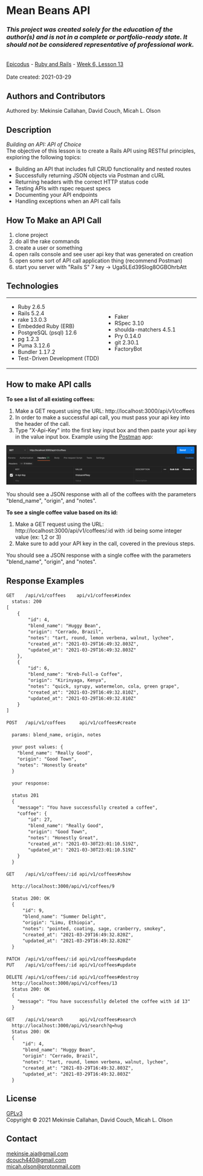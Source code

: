 # Mean Beans API

### _This project was created solely for the education of the author(s) and is not in a complete or portfolio-ready state. It should not be considered representative of professional work._
\
[Epicodus](https://www.epicodus.com/) - [Ruby and Rails](https://www.learnhowtoprogram.com/ruby-and-rails) - [Week 6, Lesson 13](https://www.learnhowtoprogram.com/ruby-and-rails/building-an-api/building-an-api-two-day-or-one-week-project)
\
\
Date created: 2021-03-29

## Authors and Contributors
Authored by: Mekinsie Callahan, David Couch, Micah L. Olson

## Description
_Building an API: API of Choice_    
The objective of this lesson is to create a Rails API using RESTful principles, exploring the following topics:
* Building an API that includes full CRUD functionality and nested routes
* Successfully returning JSON objects via Postman and cURL
* Returning headers with the correct HTTP status code
* Testing APIs with rspec request specs
* Documenting your API endpoints
* Handling exceptions when an API call fails

## How To Make an API Call
1. clone project
2. do all the rake commands
3. create a user or something
4. open rails console and see user api key that was generated on creation
5. open some sort of API call application thing (recommend Postman)
6. start you server with "Rails S"
7
key -> Uga5LEd39Slog8OGBOhrbAtt

## Technologies
<table style="border: 0 solid transparent;">
 <tr>
    <td width=400px>
      <ul>
        <li>Ruby 2.6.5</li>
        <li>Rails 5.2.4</li>
        <li>rake 13.0.3</li>
        <li>Embedded Ruby (ERB)</li>
        <li>PostgreSQL (psql) 12.6</li>
        <li>pg 1.2.3</li>
        <li>Puma 3.12.6</li>
        <li>Bundler 1.17.2</li>
        <li>Test-Driven Development (TDD)</li>
      </ul>
    </td>
    <td width=400px>
      <ul>
        <li>Faker</li>
        <li>RSpec 3.10</li>
        <li>shoulda-matchers 4.5.1</li>
        <li>Pry 0.14.0</li>
        <li>git 2.30.1</li>
        <li>FactoryBot</li>
      </ul>
    </td>
 </tr>
</table>

## How to make API calls

**To see a list of all existing coffees:**  
1. Make a GET request using the URL: http://localhost:3000/api/v1/coffees
2. In order to make a successful api call, you must pass your api key into the header of the call. 
3. Type "X-Api-Key" into the first key input box and then paste your api key in the value input box.
Example using the <a href="https://www.postman.com/">Postman</a> app:  
<img src="./public/getrequest.PNG">

You should see a JSON response with all of the coffees with the parameters "blend_name", "origin", and "notes".

**To see a single coffee value based on its id:**  
1. Make a GET request using the URL: http://localhost:3000/api/v1/coffees/:id with :id being some integer value (ex: 1,2 or 3)
2. Make sure to add your API key in the call, covered in the previous steps.

You should see a JSON response with a single coffee with the parameters "blend_name", "origin", and "notes".


## Response Examples
```
GET    /api/v1/coffees    api/v1/coffees#index
  status: 200
[
    {
        "id": 4,
        "blend_name": "Huggy Bean",
        "origin": "Cerrado, Brazil",
        "notes": "tart, round, lemon verbena, walnut, lychee",
        "created_at": "2021-03-29T16:49:32.803Z",
        "updated_at": "2021-03-29T16:49:32.803Z"
    },
    {
        "id": 6,
        "blend_name": "Kreb-Full-o Coffee",
        "origin": "Kirinyaga, Kenya",
        "notes": "quick, syrupy, watermelon, cola, green grape",
        "created_at": "2021-03-29T16:49:32.810Z",
        "updated_at": "2021-03-29T16:49:32.810Z"
    }
]

POST   /api/v1/coffees     api/v1/coffees#create

  params: blend_name, origin, notes

  your post values: {
    "blend_name": "Really Good",
    "origin": "Good Town",
    "notes": "Honestly Greate"
  }

  your response:

  status 201
  {
    "message": "You have successfully created a coffee",
    "coffee": {
        "id": 27,
        "blend_name": "Really Good",
        "origin": "Good Town",
        "notes": "Honestly Great",
        "created_at": "2021-03-30T23:01:10.519Z",
        "updated_at": "2021-03-30T23:01:10.519Z"
    }
  }

GET    /api/v1/coffees/:id api/v1/coffees#show

  http://localhost:3000/api/v1/coffees/9

  Status 200: OK
  {
      "id": 9,
      "blend_name": "Summer Delight",
      "origin": "Limu, Ethiopia",
      "notes": "pointed, coating, sage, cranberry, smokey",
      "created_at": "2021-03-29T16:49:32.820Z",
      "updated_at": "2021-03-29T16:49:32.820Z"
  }

PATCH  /api/v1/coffees/:id api/v1/coffees#update
PUT    /api/v1/coffees/:id api/v1/coffees#update

DELETE /api/v1/coffees/:id api/v1/coffees#destroy
  http://localhost:3000/api/v1/coffees/13
  Status 200: OK
  {
    "message": "You have successfully deleted the coffee with id 13"
  }

GET    /api/v1/search      api/v1/coffees#search
  http://localhost:3000/api/v1/search?q=hug
  Status 200: OK
  {
      "id": 4,
      "blend_name": "Huggy Bean",
      "origin": "Cerrado, Brazil",
      "notes": "tart, round, lemon verbena, walnut, lychee",
      "created_at": "2021-03-29T16:49:32.803Z",
      "updated_at": "2021-03-29T16:49:32.803Z"
  }
```


## License
[GPLv3](https://choosealicense.com/licenses/gpl-3.0/)  
Copyright &copy; 2021 Mekinsie Callahan, David Couch, Micah L. Olson  

## Contact
mekinsie.aja@gmail.com  
dcouch440@gmail.com  
micah.olson@protonmail.com